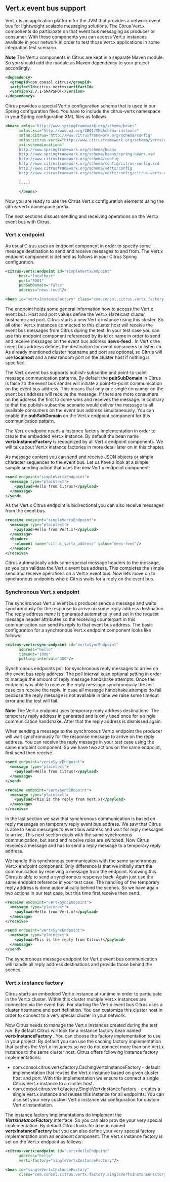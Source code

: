 ## Vert.x event bus support

Vert.x is an application platform for the JVM that provides a network event bus for lightweight scalable messaging solutions. The Citrus Vert.x components do participate on that event bus messaging as producer or consumer. With these components you can access Vert.x instances available in your network in order to test those Vert.x applications in some integration test scenario.

**Note**
The Vert.x components in Citrus are kept in a separate Maven module. So you should add the module as Maven dependency to your project accordingly.

```xml
<dependency>
  <groupId>com.consol.citrus</groupId>
  <artifactId>citrus-vertx</artifactId>
  <version>2.7.1-SNAPSHOT</version>
</dependency>
```

Citrus provides a special Vert.x configuration schema that is used in our Spring configuration files. You have to include the citrus-vertx namespace in your Spring configuration XML files as follows.

```xml
<beans xmlns="http://www.springframework.org/schema/beans"
      xmlns:xsi="http://www.w3.org/2001/XMLSchema-instance"
      xmlns:citrus="http://www.citrusframework.org/schema/config"
      xmlns:citrus-vertx="http://www.citrusframework.org/schema/vertx/config"
      xsi:schemaLocation="
      http://www.springframework.org/schema/beans
      http://www.springframework.org/schema/beans/spring-beans.xsd
      http://www.citrusframework.org/schema/config
      http://www.citrusframework.org/schema/config/citrus-config.xsd
      http://www.citrusframework.org/schema/vertx/config
      http://www.citrusframework.org/schema/vertx/config/citrus-vertx-config.xsd">

      [...]

      </beans>
```

Now you are ready to use the Citrus Vert.x configuration elements using the citrus-vertx namespace prefix.

The next sections discuss sending and receiving operations on the Vert.x event bus with Citrus.

### Vert.x endpoint

As usual Citrus uses an endpoint component in order to specify some message destination to send and receive messages to and from. The Vert.x endpoint component is defined as follows in your Citrus Spring configuration.

```xml
<citrus-vertx:endpoint id="simpleVertxEndpoint"
      host="localhost"
      port="5001"
      pubSubDomain="false"
      address="news-feed"/>

<bean id="vertxInstanceFactory" class="com.consol.citrus.vertx.factory.CachingVertxInstanceFactory"/>
```

The endpoint holds some general information how to access the Vert.x event bus. Host and port values define the Vert.x Hazelcast cluster hostname and port. Citrus starts a new Vert.x instance using this cluster. So all other Vert.x instances connected to this cluster host will receive the event bus messages from Citrus during the test. In your test case you can use this endpoint component referenced by its id or name in order to send and receive messages on the event bus address **news-feed** . In Vert.x the event bus address defines the destination for event consumers to listen on. As already mentioned cluster hostname and port are optional, so Citrus will use **localhost** and a new random port on the cluster host if nothing is specified.

The Vert.x event bus supports publish-subscribe and point-to-point message communication patterns. By default the **pubSubDomain** in Citrus is false so the event bus sender will initiate a point-to-point communication on the event bus address. This means that only one single consumer on the event bus address will receive the message. If there are more consumers on the address the first to come wins and receives the message. In contrary to that the publish-subscribe scenario would deliver the message to all available consumers on the event bus address simultaneously. You can enable the **pubSubDomain** on the Vert.x endpoint component for this communication pattern.

The Vert.x endpoint needs a instance factory implementation in order to create the embedded Vert.x instance. By default the bean name **vertxInstanceFactory** is recognized by all Vert.x endpoint components. We will talk about Vert.x instance factories in more detail later on in this chapter.

As message content you can send and receive JSON objects or simple character sequences to the event bus. Let us have a look at a simple sample sending action that uses the new Vert.x endpoint component:

```xml
<send endpoint="simpleVertxEndpoint">
  <message type="plaintext">
    <payload>Hello from Citrus!</payload>
  </message>
</send>
```

As the Vert.x Citrus endpoint is bidirectional you can also receive messages from the event bus.

```xml
<receive endpoint="simpleVertxEndpoint">
  <message type="plaintext">
    <payload>Hello from Vert.x!</payload>
  </message>
  <header>
    <element name="citrus_vertx_address" value="news-feed"/>
  </header>
</receive>
```

Citrus automatically adds some special message headers to the message, so you can validate the Vert.x event bus address. This completes the simple send and receive operations on a Vert.x event bus. Now lets move on to synchronous endpoints where Citrus waits for a reply on the event bus.

### Synchronous Vert.x endpoint

The synchronous Vert.x event bus producer sends a message and waits synchronously for the response to arrive on some reply address destination. The reply address name is generated automatically and set in the request message header attributes so the receiving counterpart in this communication can send its reply to that event bus address. The basic configuration for a synchronous Vert.x endpoint component looks like follows:

```xml
<citrus-vertx:sync-endpoint id="vertxSyncEndpoint"
      address="hello"
      timeout="1000"
      polling-interval="300"/>
```

Synchronous endpoints poll for synchronous reply messages to arrive on the event bus reply address. The poll interval is an optional setting in order to manage the amount of reply message handshake attempts. Once the endpoint was able to receive the reply message synchronously the test case can receive the reply. In case all message handshake attempts do fail because the reply message is not available in time we raise some timeout error and the test will fail.

**Note**
The Vert.x endpoint uses temporary reply address destinations. The temporary reply address in generated and is only used once for a single communication handshake. After that the reply address is dismissed again.

When sending a message to the synchronous Vert.x endpoint the producer will wait synchronously for the response message to arrive on the reply address. You can receive the reply message in your test case using the same endpoint component. So we have two actions on the same endpoint, first send then receive.

```xml
<send endpoint="vertxSyncEndpoint">
  <message type="plaintext">
    <payload>Hello from Citrus!</payload>
  </message>
</send>

<receive endpoint="vertxSyncEndpoint">
  <message type="plaintext">
    <payload>This is the reply from Vert.x!</payload>
  </message>
</receive>
```

In the last section we saw that synchronous communication is based on reply messages on temporary reply event bus address. We saw that Citrus is able to send messages to event bus address and wait for reply messages to arrive. This next section deals with the same synchronous communication, but send and receive roles are switched. Now Citrus receives a message and has to send a reply message to a temporary reply address.

We handle this synchronous communication with the same synchronous Vert.x endpoint component. Only difference is that we initially start the communication by receiving a message from the endpoint. Knowing this Citrus is able to send a synchronous response back. Again just use the same endpoint reference in your test case. The handling of the temporary reply address is done automatically behind the scenes. So we have again two actions in our test case, but this time first receive then send.

```xml
<receive endpoint="vertxSyncEndpoint">
  <message type="plaintext">
    <payload>Hello from Vert.x!</payload>
  </message>
</receive>

<send endpoint="vertxSyncEndpoint">
  <message type="plaintext">
    <payload>This is the reply from Citrus!</payload>
  </message>
</send>
```

The synchronous message endpoint for Vert.x event bus communication will handle all reply address destinations and provide those behind the scenes.

### Vert.x instance factory

Citrus starts an embedded Vert.x instance at runtime in order to participate in the Vert.x cluster. Within this cluster multiple Vert.x instances are connected via the event bus. For starting the Vert.x event bus Citrus uses a cluster hostname and port definition. You can customize this cluster host in order to connect to a very special cluster in your network.

Now Citrus needs to manage the Vert.x instances created during the test run. By default Citrus will look for a instance factory bean named **vertxInstanceFactory** . You can choose the factory implementation to use in your project. By default you can use the caching factory implementation that caches the Vert.x instances so we do not connect more than one Vert.x instance to the same cluster host. Citrus offers following instance factory implementations:

* com.consol.citrus.vertx.factory.CachingVertxInstanceFactory - default implementation that reuses the Vert.x instance based on given cluster host and port. With this implementation we ensure to
      connect a single Citrus Vert.x instance to a cluster host.
* com.consol.citrus.vertx.factory.SingleVertxInstanceFactory - creates a single Vert.x instance and reuses this instance for all endpoints. You can also set your very custom Vert.x instance via configuration
      for custom Vert.x instantiation.


The instance factory implementations do implement the ***VertxInstanceFactory*** interface. So you can also provide your very special implementation. By default Citrus looks for a bean named **vertxInstanceFactory** but you can also define your very special factory implementation onm an endpoint component. The Vert.x instance factory is set on the Vert.x endpoint as follows:

```xml
<citrus-vertx:endpoint id="vertxHelloEndpoint"
      address="hello"
      vertx-factory="singleVertxInstanceFactory"/>

<bean id="singleVertxInstanceFactory"
      class="com.consol.citrus.vertx.factory.SingleVertxInstanceFactory"/>
```


